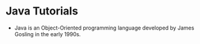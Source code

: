 # Java Tutorials

* Java is an Object-Oriented programming language developed by James Gosling in the early 1990s.